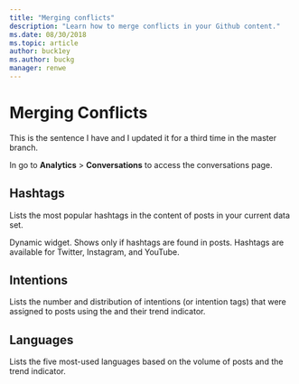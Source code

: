 ```yaml
---
title: "Merging conflicts"
description: "Learn how to merge conflicts in your Github content."
ms.date: 08/30/2018
ms.topic: article
author: buck1ey
ms.author: buckg
manager: renwe
---
```


# Merging Conflicts

This is the sentence I have and I updated it for a third time in the master branch.  
  
In go to **Analytics** > **Conversations** to access the conversations page.  

## Hashtags

Lists the most popular hashtags in the content of posts in your current data set. 

Dynamic widget. Shows only if hashtags are found in posts. Hashtags are available for Twitter, Instagram, and YouTube.

## Intentions

Lists the number and distribution of intentions (or intention tags) that were assigned to posts using the  and their trend indicator.

## Languages

Lists the five most-used languages based on the volume of posts and the trend indicator.
